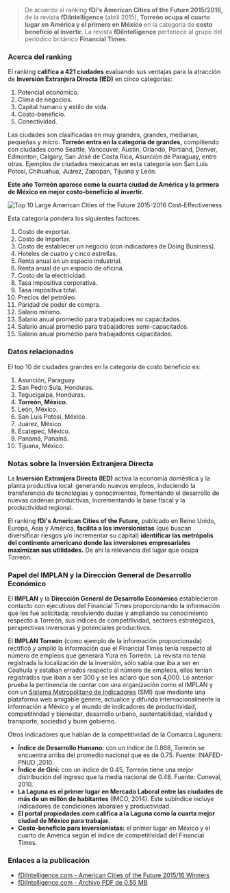 
> De acuerdo al ranking **fDi's American Cities of the Future 2015/2016,** de la revista **fDiIntelligence** (abril 2015), **Torreón ocupa el cuarto lugar en América y el primero en México** en la categoría de **costo beneficio al invertir.** La revista **fDiIntelligence** pertenece al grupo del periódico británico **Financial Times.**

<div style="clear:left;"></div>

### Acerca del ranking

El ranking **califica a 421 ciudades** evaluando sus ventajas para la atracción de **Inversión Extranjera Directa (IED)** en cinco categorías:

1. Potencial económico.
2. Clima de negocios.
3. Capital humano y estilo de vida.
4. Costo-beneficio.
5. Conectividad.

Las ciudades son clasificadas en muy grandes, grandes, medianas, pequeñas y micro. **Torreón entra en la categoría de grandes,** compitiendo con ciudades como Seattle, Vancouver, Austin, Orlando, Portland, Denver, Edmonton, Calgary, San José de Costa Rica, Asunción de Paraguay, entre otras. Ejemplos de ciudades mexicanas en esta categoría son San Luis Potosí, Chihuahua, Juárez, Zapopan, Tijuana y León.

**Este año Torreón aparece como la cuarta ciudad de América y la primera de México en mejor costo-beneficio al invertir.**

<img class="img-responsive" src="2015-05-13-financial-times-american-cities-future-2015-2016/top-10-large-american-cities-of-the-future-2015-2016-cost-effectiveness.png" alt="Top 10 Large American Cities of the Future 2015-2016 Cost-Effectiveness">

Esta categoría pondera los siguientes factores:

1. Costo de exportar.
2. Costo de importar.
3. Costo de establecer un negocio (con indicadores de Doing Business).
4. Hoteles de cuatro y cinco estrellas.
5. Renta anual en un espacio industrial.
6. Renta anual de un espacio de oficina.
7. Costo de la electricidad.
8. Tasa impositiva corporativa.
9. Tasa impositiva total.
10. Precios del petróleo.
11. Paridad de poder de compra.
12. Salario mínimo.
13. Salario anual promedio para trabajadores no capacitados.
14. Salario anual promedio para trabajadores semi-capacitados.
15. Salario anual promedio para trabajadores capacitados.

### Datos relacionados

El top 10 de ciudades grandes en la categoría de costo beneficio es:

1. Asunción, Paraguay.
2. San Pedro Sula, Honduras.
3. Tegucigalpa, Honduras.
4. **Torreón, México.**
5. León, México.
6. San Luis Potosí, México.
7. Juárez, México.
8. Ecatepec, México.
9. Panamá, Panamá.
10. Tijuana, México.

### Notas sobre la Inversión Extranjera Directa

La **Inversión Extranjera Directa (IED)** activa la economía doméstica y la planta productiva local: generando nuevos empleos, induciendo la transferencia de tecnologías y conocimientos, fomentando el desarrollo de nuevas cadenas productivas, incrementando la base fiscal y la productividad regional.

El ranking **fDi's American Cities of the Future,** publicado en Reino Unido, Europa, Asia y América, **facilita a los inversionistas** (que buscan diversificar riesgos y/o incrementar su capital) **identificar las metrópolis del continente americano donde las inversiones empresariales maximizan sus utilidades.** De ahí la relevancia del lugar que ocupa Torreón.

### Papel del IMPLAN y la Dirección General de Desarrollo Económico

El **IMPLAN** y la **Dirección General de Desarrollo Económico** establecieron contacto con ejecutivos del Financial Times proporcionando la información que les fue solicitada; resolviendo dudas y ampliando su conocimiento respecto a Torreón, sus índices de competitividad, sectores estratégicos, perspectivas inversoras y potenciales productivos.

El **IMPLAN Torreón** (como ejemplo de la información proporcionada) rectificó y amplió la información que el Financial Times tenía respecto al número de empleos que generará Yura en Torreón. La revista no tenía registrada la localización de la inversión, sólo sabía que iba a ser en Coahuila y estaban errados respecto al número de empleos, ellos tenían registrados que iban a ser 300 y se les aclaró que son 4,000. Lo anterior prueba la pertinencia de contar con una organización como el IMPLAN y con un [Sistema Metropolitano de Indicadores](http://www.trcimplan.gob.mx/indicadores-categorias/index.html) (SMI) que mediante una plataforma web amigable genere, actualice y difunda internacionalmente la información a México y el mundo de indicadores de productividad, competitividad y bienestar, desarrollo urbano, sustentabilidad, vialidad y transporte, sociedad y buen gobierno.

Otros indicadores que hablan de la competitividad de la Comarca Lagunera:

* **Índice de Desarrollo Humano:** con un índice de 0.868, Torreón se encuentra arriba del promedio nacional que es de 0.75. Fuente: INAFED-PNUD ,2010.
* **Índice de Gini:** con un índice de 0.45, Torreón tiene una mejor distribución del ingreso que la media nacional de 0.48. Fuente: Coneval, 2010.
* **La Laguna es el primer lugar en Mercado Laboral entre las ciudades de más de un millón de habitantes** (IMCO, 2014). Éste subíndice incluye indicadores de condiciones laborales y productividad.
* **El portal propiedades.com califica a la Laguna como la cuarta mejor ciudad de México para trabajar.**
* **Costo-beneficio para inversionistas:** el primer lugar en México y el cuarto de América según el índice de competitividad del Financial Times.

### Enlaces a la publicación

* [fDiIntelligence.com - American Cities of the Future 2015/16 Winners](http://www.fdiintelligence.com/Locations/Americas/American-Cities-of-the-Future-2015-16-Winners)
* [fDiIntelligence.com - Archivo PDF de 0.55 MB](http://www.fdiintelligence.com/content/download/59843/1648353/file/American%20Cities%20of%20the%20Future%202015.pdf)
